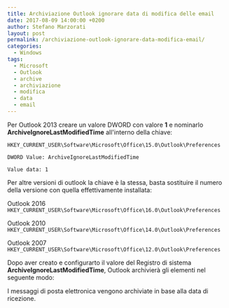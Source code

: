 ```yaml
---
title: Archiviazione Outlook ignorare data di modifica delle email
date: 2017-08-09 14:00:00 +0200
author: Stefano Marzorati
layout: post
permalink: /archiviazione-outlook-ignorare-data-modifica-email/
categories:
  - Windows
tags:
  - Microsoft
  - Outlook
  - archive
  - archiviazione
  - modifica
  - data
  - email
---
```

Per Outlook 2013 creare un valore DWORD con valore **1** e nominarlo **ArchiveIgnoreLastModifiedTime** all'interno della chiave:   
	
`HKEY_CURRENT_USER\Software\Microsoft\Office\15.0\Outlook\Preferences`

<code>DWORD Value: ArchiveIgnoreLastModifiedTime</code>
	
<code>Value data: 1</code>

Per altre versioni di outlook la chiave è la stessa, basta sostituire il numero della versione con quella effettivamente installata:   

Outlook 2016   
<code>HKEY_CURRENT_USER\Software\Microsoft\Office\16.0\Outlook\Preferences</code>
	
Outlook 2010   
<code>HKEY_CURRENT_USER\Software\Microsoft\Office\14.0\Outlook\Preferences</code>
	
Outlook 2007   
<code>HKEY_CURRENT_USER\Software\Microsoft\Office\12.0\Outlook\Preferences</code>

Dopo aver creato e configurarto il valore del Registro di sistema **ArchiveIgnoreLastModifiedTime**, Outlook archivierà gli elementi nel seguente modo:   

I messaggi di posta elettronica vengono archiviate in base alla data di ricezione.